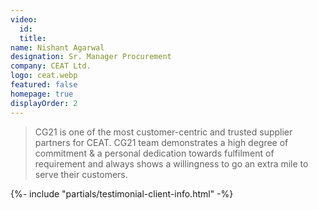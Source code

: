 ```yaml
---
video:
  id:
  title:
name: Nishant Agarwal
designation: Sr. Manager Procurement
company: CEAT Ltd.
logo: ceat.webp
featured: false
homepage: true
displayOrder: 2
---
```


> CG21 is one of the most customer-centric and trusted supplier partners for CEAT. CG21 team demonstrates a high degree of commitment & a personal dedication towards fulfilment of requirement and always shows a willingness to go an extra mile to serve their customers.

{%- include "partials/testimonial-client-info.html" -%}
